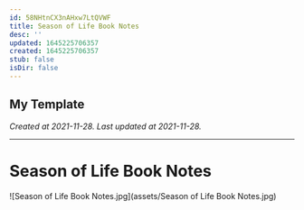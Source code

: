```yaml
---
id: 58NHtnCX3nAHxw7LtQVWF
title: Season of Life Book Notes
desc: ''
updated: 1645225706357
created: 1645225706357
stub: false
isDir: false
---
```

My Template
---

_Created at 2021-11-28._
_Last updated at 2021-11-28._




---

# Season of Life Book Notes


![Season of Life Book Notes.jpg](assets/Season of Life Book Notes.jpg)

